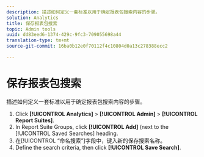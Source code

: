 ```yaml
---
description: 描述如何定义一套标准以用于确定报表包搜索内容的步骤。
solution: Analytics
title: 保存报表包搜索
topic: Admin tools
uuid: dd83eed6-1374-429c-9fc3-709055698a44
translation-type: tm+mt
source-git-commit: 16ba0b12e0f70112f4c10804d0a13c278388ecc2

---
```



# 保存报表包搜索

描述如何定义一套标准以用于确定报表包搜索内容的步骤。

1. Click **[!UICONTROL Analytics]** &gt; **[!UICONTROL Admin]** &gt; **[!UICONTROL Report Suites]**.
1. In Report Suite Groups, click **[!UICONTROL Add]** (next to the [!UICONTROL Saved Searches] heading.
1. 在[!UICONTROL “命名搜索”]字段中，键入新的保存搜索名称。
1. Define the search criteria, then click **[!UICONTROL Save Search]**.
